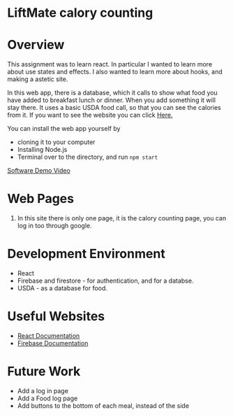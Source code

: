# LiftMate calory counting
# Overview

This assignment was to learn react. In particular I wanted to learn more about use states and effects.
I also wanted to learn more about hooks, and making a astetic site.


In this web app, there is a database, which it calls to show what food you have added to breakfast lunch or dinner.
When you add something it will stay there. It uses a basic USDA food call, so that you can see the calories from it.
If you want to see the website you can click [Here.](https://lift-mate.web.app/)

You can install the web app yourself by
* cloning it to your computer
* Installing Node.js
* Terminal over to the directory, and run ```npm start```

[Software Demo Video](http://youtube.link.goes.here)

# Web Pages

1. In this site there is only one page, it is the calory counting page, you can log in too through google.

# Development Environment

* React
* Firebase and firestore - for authentication, and for a databse.
* USDA - as a database for food.

# Useful Websites

* [React Documentation](https://reactjs.org/)
* [Firebase Documentation](https://firebase.google.com/docs)

# Future Work

* Add a log in page
* Add a Food log page
* Add buttons to the bottom of each meal, instead of the side
